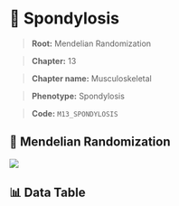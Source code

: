 # 🧪 Spondylosis

> **Root:** Mendelian Randomization

> **Chapter:** 13  

> **Chapter name:** Musculoskeletal

> **Phenotype:** Spondylosis  

> **Code:** `M13_SPONDYLOSIS`

## 🧬 Mendelian Randomization  

<img src="/MR/Figures/Forward/M13_SPONDYLOSIS.png"/>

## 📊 Data Table

<CsvTableMRF src="/public/MR/Data/Forward/M13_SPONDYLOSIS.csv"/>
